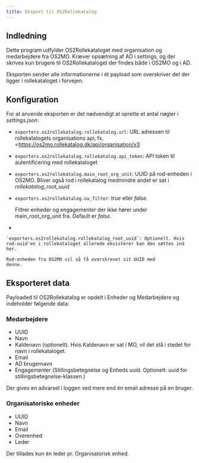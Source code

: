 ```yaml
---
title: Eksport til OS2Rollekatalog
---
```


## Indledning

Dette program udfylder OS2Rollekataloget med organisation og
medarbejdere fra OS2MO. Kræver opsætning af AD i settings, og der
skrives kun brugere til OS2Rollekataloget der findes både i OS2MO og i
AD.

Eksporten sender alle informationerne i ét payload som overskriver det
der ligger i rollekataloget i forvejen.

## Konfiguration

For at anvende eksporten er det nødvendigt at oprette et antal nøgler i
*settings.json*:

-   `exporters.os2rollekatalog.rollekatalog.url`: URL adressen til
    rollekatalogets organisations api, fx.
    <https://os2mo.rollekatalog.dk/api/organisation/v3

-   `exporters.os2rollekatalog.rollekatalog.api_token`: API token til
    autentificering med rollekataloget

-   `exporters.os2rollekatalog.main_root_org_unit`: UUID på
    rod-enheden i OS2MO. Bliver også rod i rollekatalog medmindre
    andet er sat i *rollekatalog_root_uuid*

-   `exporters.os2rollekatalog.ou_filter`: *true* eller *false*.

    Filtrer enheder og engagementer der ikke hører under
    main_root_org_unit fra. Default er *false*.

-

    `exporters.os2rollekatalog.rollekatalog_root_uuid`: Optionelt. Hvis rod-uuid'en i rollekataloget allerede eksisterer kan den sættes ind her.

    Rod-enheden fra OS2MO vil så få overskrevet sit UUID med
    denne.

## Eksporteret data

Payloaded til OS2Rollekatalog er opdelt i Enheder og Medarbejdere og
indeholder følgende data:

### Medarbejdere

-   UUID
-   Navn
-   Kaldenavn (optionelt). Hvis Kaldenavn er sat i MO, vil det stå i stedet for navn i rollekataloget.
-   Email
-   AD brugernavn
-   Engagementer (Stillingsbetegnelse og Enheds uuid. Optionelt: uuid for stillingsbetegnelse-klassen.)

Der gives en advarsel i loggen ved mere end én email adresse på en
bruger.

### Organisatoriske enheder

-   UUID
-   Navn
-   Email
-   Overenhed
-   Leder

Der tillades kun én leder pr. Organisatorisk enhed.
